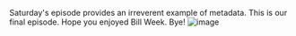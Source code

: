 Saturday's episode provides an irreverent example of metadata. This is our final episode. Hope you enjoyed Bill Week. Bye!
![image](https://user-images.githubusercontent.com/56596420/136051271-5b34ecf3-d87b-4d4f-82bd-6dee8953d34f.png)
